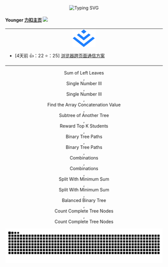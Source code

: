 
 <div align="center">
      <img src="https://readme-typing-svg.demolab.com?font=Fira+Code&pause=1000&width=435&lines=console.log(%22Hello%2C%20World%22);&center=true&size=27" alt="Typing SVG" />
  </div>
  
#### Younger  [力扣主页](https://leetcode.cn/u/18300875296/)  <img src="https://raw.githubusercontent.com/MartinHeinz/MartinHeinz/master/wave.gif" width="20px">



<!-- multi-platform-posts start -->
  <table align="center">
      <tr>
        <td align="center" width="800px" valign="top">
          <div align="center"><img src='https://raw.githubusercontent.com/baozouai/multi-platform-posts-action/main/assets/juejin.svg' alt='juejin'/></div>
<ul>
<li align='left'>[4天前 👍：22  ⭐：25]
      <a href="https://juejin.cn/post/7288513881734791222" target="_blank">浏览器跨页面通信方案</a>
      </li>
</ul>
        </td>
      </tr>
    </table>
    <!-- multi-platform-posts end -->
    <!-- leetCode start --><div style="display:flex;justify-content:center;align-items:center;flex-flow:column wrap"><div>Sum of Left Leaves</div>,<div>Single Number III</div>,<div>Single Number III</div>,<div>Find the Array Concatenation Value</div>,<div>Subtree of Another Tree</div>,<div>Reward Top K Students</div>,<div>Binary Tree Paths</div>,<div>Binary Tree Paths</div>,<div>Combinations</div>,<div>Combinations</div>,<div>Split With Minimum Sum</div>,<div>Split With Minimum Sum</div>,<div>Balanced Binary Tree</div>,<div>Count Complete Tree Nodes</div>,<div>Count Complete Tree Nodes</div></div><!-- leetCode end -->


![](https://github.com/18300875296/18300875296/blob/output/github-contribution-grid-snake.svg)
